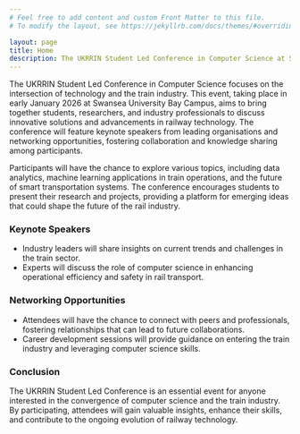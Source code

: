 ```yaml
---
# Feel free to add content and custom Front Matter to this file.
# To modify the layout, see https://jekyllrb.com/docs/themes/#overriding-theme-defaults

layout: page
title: Home
description: The UKRRIN Student Led Conference in Computer Science at Swansea University focuses on innovative solutions in railway technology, featuring keynote speakers, networking opportunities, and discussions on data analytics and smart transportation systems. Join us to explore the future of the train industry and enhance your skills.
---
```


<p>The UKRRIN Student Led Conference in Computer Science focuses on the intersection of technology and the train industry. This event, taking place in early January 2026 at Swansea University Bay Campus, aims to bring together students, researchers, and industry professionals to discuss innovative solutions and advancements in railway technology. The conference will feature keynote speakers from leading organisations and networking opportunities, fostering collaboration and knowledge sharing among participants.</p>

<p>Participants will have the chance to explore various topics, including data analytics, machine learning applications in train operations, and the future of smart transportation systems. The conference encourages students to present their research and projects, providing a platform for emerging ideas that could shape the future of the rail industry.</p>

<h3>Keynote Speakers</h3>
<ul>
    <li>Industry leaders will share insights on current trends and challenges in the train sector.</li>
    <li>Experts will discuss the role of computer science in enhancing operational efficiency and safety in rail transport.</li>
</ul>

<h3>Networking Opportunities</h3>
<ul>
    <li>Attendees will have the chance to connect with peers and professionals, fostering relationships that can lead to future collaborations.</li>
    <li>Career development sessions will provide guidance on entering the train industry and leveraging computer science skills.</li>
</ul>

<h3>Conclusion</h3>
<p>The UKRRIN Student Led Conference is an essential event for anyone interested in the convergence of computer science and the train industry. By participating, attendees will gain valuable insights, enhance their skills, and contribute to the ongoing evolution of railway technology.</p>
